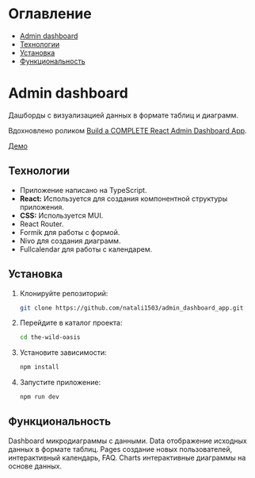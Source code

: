 # Оглавление

- [Admin dashboard](#Admin-dashboard)
- [Технологии](#Технологии)
- [Установка](#Установка)
- [Функциональность](#Функциональность)

# Admin dashboard

Дашборды с визуализацией данных в формате таблиц и диаграмм.

Вдохновлено роликом [Build a COMPLETE React Admin Dashboard App](https://www.youtube.com/watch?v=wYpCWwD1oz0&ab_channel=EdRoh).

[Демо]()

## Технологии

- Приложение написано на TypeScript.
- **React:** Используется для создания компонентной структуры приложения.
- **CSS:** Используется MUI.
- React Router.
- Formik для работы с формой.
- Nivo для создания диаграмм.
- Fullcalendar для работы с календарем.

## Установка

1. Клонируйте репозиторий:

   ```bash
   git clone https://github.com/natali1503/admin_dashboard_app.git
   ```

2. Перейдите в каталог проекта:

   ```bash
   cd the-wild-oasis
   ```

3. Установите зависимости:

   ```bash
   npm install
   ```

4. Запустите приложение:

   ```bash
   npm run dev
   ```

## Функциональность

Dashboard микродиаграммы с данными.
Data отображение исходных данных в формате таблиц.
Pages создание новых пользователей, интерактивный календарь, FAQ.
Charts интерактивные диаграммы на основе данных.

